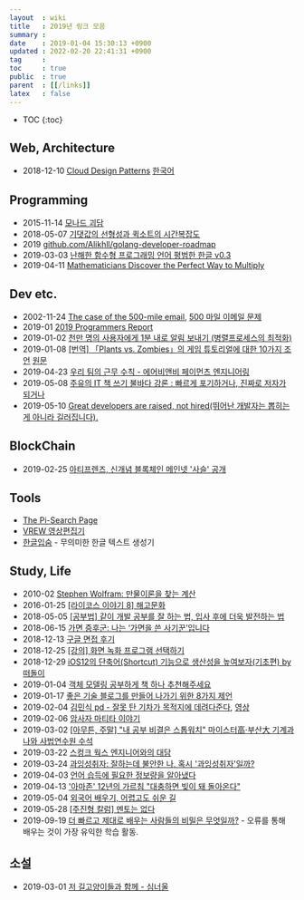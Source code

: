 ```yaml
---
layout  : wiki
title   : 2019년 링크 모음
summary : 
date    : 2019-01-04 15:30:13 +0900
updated : 2022-02-20 22:41:31 +0900
tag     : 
toc     : true
public  : true
parent  : [[/links]]
latex   : false
---
```

* TOC
{:toc}

## Web, Architecture

* 2018-12-10 [Cloud Design Patterns](https://docs.microsoft.com/en-us/azure/architecture/patterns/?fbclid=IwAR34mOQSVzaMIyTeg74BbTqrCdZFjOV-78_v_K8QyRdVSw1580Ht-kAh25E) [한국어](https://docs.microsoft.com/ko-kr/azure/architecture/patterns/?fbclid=IwAR34mOQSVzaMIyTeg74BbTqrCdZFjOV-78_v_K8QyRdVSw1580Ht-kAh25E )

## Programming

* 2015-11-14 [모나드 괴담](https://xtendo.org/ko/monad#1 )
* 2018-05-07 [기댓값의 선형성과 퀵소트의 시간복잡도](http://blog.theeluwin.kr/post/173667706318/기댓값의-선형성과-퀵소트의-시간복잡도 )
* 2019 [github.com/Alikhll/golang-developer-roadmap](https://github.com/Alikhll/golang-developer-roadmap )
* 2019-03-03 [난해한 함수형 프로그래밍 언어 평범한 한글 v0.3](https://github.com/dragonteros/unsuspected-hangeul )
* 2019-04-11 [Mathematicians Discover the Perfect Way to Multiply](https://www.quantamagazine.org/mathematicians-discover-the-perfect-way-to-multiply-20190411/ )

## Dev etc.

* 2002-11-24 [The case of the 500-mile email](http://www.ibiblio.org/harris/500milemail.html ), [500 마일 이메일 문제](https://edykim.com/ko/post/500-mile-email-problem/ )
* 2019-01 [2019 Programmers Report](https://programmers.co.kr/pages/dev-survey-2019 )
* 2019-01-02 [천만 명의 사용자에게 1분 내로 알림 보내기 (병렬프로세스의 최적화)](https://taetaetae.github.io/2019/01/02/faster-parallel-processes/ )
* 2019-01-08 [[번역] 「Plants vs. Zombies」의 게임 튜토리얼에 대한 10가지 조언](http://sungkukpark.github.io/gamedesign/2019/01/08/ten-tutorial-tips-from-plants-vs-zombies-translatation.html ) [원문](http://www.gamasutra.com/view/news/165359 )
* 2019-04-23 [우리 팀의 근무 수칙 - 에어비앤비 페이먼츠 엔지니어링](https://brunch.co.kr/@svillustrated/54 )
* 2019-05-08 [주유의 IT 책 쓰기 불바다 강론 : 빠르게 포기하거나, 진짜로 저자가 되거나](https://issuu.com/iamhwchoi/docs/____it_________________4_ )
* 2019-05-10 [Great developers are raised, not hired(뛰어난 개발자는 뽑히는 게 아니라 길러집니다).](https://muchtrans.com/translations/great-developers-are-raised.ko.html )

## BlockChain

* 2019-02-25 [아티프렌즈, 신개념 블록체인 메인넷 '사슬' 공개](http://news.einfomax.co.kr/news/articleView.html?idxno=4018057 )

## Tools

* [The Pi-Search Page](http://www.angio.net/pi/ )
* [VREW 영상편집기](https://vrew.voyagerx.com/ko/ )
* [한글입숨](http://hangul.thefron.me/ ) - 무의미한 한글 텍스트 생성기

## Study, Life

* 2010-02 [Stephen Wolfram: 만물이론을 찾는 계산](https://www.ted.com/talks/stephen_wolfram_computing_a_theory_of_everything?language=ko#t-1179202)
* 2016-01-25 [[라이코스 이야기 8] 해고문화](https://estimastory.com/2016/01/25/layoff/ )
* 2018-05-05 [[공부법] 같이 개발 공부를 잘 하는 법, 입사 후에 더욱 발전하는 법](https://gmlwjd9405.github.io/2018/05/05/how-to-study-for-a-developer.html )
* 2018-06-15 [가면 증후군: 나는 ‘가면을 쓴 사기꾼’입니다](http://newspeppermint.com/2018/06/15/imposter-syndrome/ )
* 2018-12-13 [구글 면접 후기](https://norang.io/diary/interview_review/ )
* 2018-12-25 [[강의] 화면 녹화 프로그램 선택하기](https://sysnet4admin.blogspot.com/2018/12/blog-post_25.html )
* 2018-12-29 [iOS12의 단축어(Shortcut) 기능으로 생산성을 높여보자(기초편) by 떠돌이](http://opensea.egloos.com/6429946 )
* 2019-01-04 [객체 모델링 공부하게 책 하나 추천해주세요](https://www.popit.kr/%EA%B0%9D%EC%B2%B4-%EB%AA%A8%EB%8D%B8%EB%A7%81-%EA%B3%B5%EB%B6%80%ED%95%98%EA%B2%8C-%EC%B1%85-%ED%95%98%EB%82%98-%EC%B6%94%EC%B2%9C%ED%95%B4%EC%A3%BC%EC%84%B8%EC%9A%94/ )
* 2019-01-17 [좋은 기술 블로그를 만들어 나가기 위한 8가지 제언](https://www.44bits.io/ko/post/8-suggestions-for-tech-programming-blog )
* 2019-02-04 [김민식 pd - 잘못 탄 기차가 목적지에 데려다준다](https://free2world.tistory.com/m/1962 ), [영상](https://youtu.be/boUexJJVj_8)
* 2019-02-06 [암사자 마티타 이야기](https://gall.dcinside.com/mgallery/board/view?id=genrenovel&no=41153 )
* 2019-03-02 [[아무튼, 주말] "내 공부 비결은 스톱워치" 마이스터高·부산大 기계과 나와 사법연수원 수석](http://m.chosun.com/svc/article.html?contid=2019030101455 )
* 2019-03-22 [스컹크 웍스 엔지니어와의 대담](https://gall.dcinside.com/mgallery/board/view?id=war&no=686338 )
* 2019-03-24 [과잉성취자: 잘하는데 불안한 나, 혹시 '과잉성취자'일까?](https://www.bbc.com/korean/news-47683639 )
* 2019-04-03 [언어 습득에 필요한 정보량을 알아냈다](http://www.hani.co.kr/arti/science/science_general/888481.html )
* 2019-04-13 ['아마존' 12년의 가르침 "대충하면 빚이 돼 돌아온다"](http://news.chosun.com/site/data/html_dir/2019/04/12/2019041202335.html )
* 2019-05-04 [외국어 배우기, 어렵고도 쉬운 길](https://news.v.daum.net/v/20190504142104152)
* 2019-05-28 [[주진형 칼럼] 멘토는 없다](http://m.hani.co.kr/arti/opinion/column/895679.html )
* 2019-09-19 [더 빠르고 제대로 배우는 사람들의 비밀은 무엇일까?](http://isao76.egloos.com/m/2352265 ) - 오류를 통해 배우는 것이 가장 유익한 학습 활동.

## 소설

* 2019-03-01 [저 길고양이들과 함께 - 심너울](http://mirrorzine.kr/shortstory/129624 )
